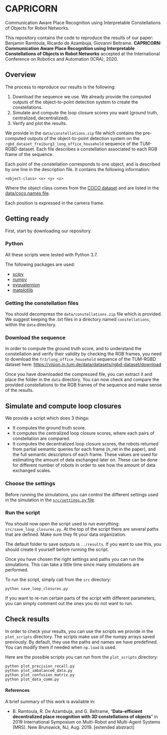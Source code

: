 # CAPRICORN

Communication Aware Place Recognition using Interpretable Constellations of Objects for Robot Networks.

This repository contains the code to reproduce the results of our paper:
Benjamin Ramtoula, Ricardo de Azambuja, Giovanni Beltrame. **CAPRICORN: Communication Aware Place Recognition using Interpretable Constellations of Objects in Robot Networks** accepted at the International Conference on Robotics and Automation (ICRA), 2020.


## Overview
The process to reproduce our results is the following:
1. Download the sequence we use. We already provide the computed outputs of the object-to-point detection system to create the constellations.
2. Simulate and compute the loop closure scores you want (ground truth, centralized, decentralized).
3. Verify and plot the results.

We provide in the `data/constellations.zip` file which contains the pre-computed outputs of the object-to-point detection system on the `rgbd_dataset_freiburg3_long_office_household` sequence of the TUM-RGBD dataset. Each file describes a constellation associated to each RGB frame of the sequence.

Each point of the constellation corresponds to one object, and is described by one line in the description file. It contains the following information:
```
<object-class> <x> <y> <z>
```

Where the object class comes from the [COCO dataset](http://cocodataset.org/) and are listed in the [data/coco.names file](data/coco.names).

Each position is expressed in the camera frame.

## Getting ready

First, start by downloading our repository.

### Python
All these scripts were tested with Python 3.7.

The following packages are used:
- [scipy](https://www.scipy.org/install.html)
- [numpy](https://docs.scipy.org/doc/numpy/user/install.html)
- [pyquaternion](http://kieranwynn.github.io/pyquaternion/)
- [matplotlib](https://matplotlib.org/users/installing.html)

### Getting the constellation files
You should decompress the `data/constellations.zip` file which is provided. We suggest keeping the .txt files in a directory named `constellations`, within the `data` directory.

### Download the sequence
In order to compute the ground truth score, and to understand the constellation and verify their validity by checking the RGB frames, you need to download the `fr3/long_office_household` sequence of the TUM-RGBD dataset here: <https://vision.in.tum.de/data/datasets/rgbd-dataset/download>

Once you have downloaded the compressed file, you can extract it and place the folder in the `data` directory. You can now check and compare the provided constellations to the RGB frames of the sequence and make sense of the results.


## Simulate and compute loop closures
We provide a script which does 3 things:
- It computes the ground truth score.
- It computes the centralized loop closure scores, where each pairs of constellation are compared.
- It computes the decentralized loop closure scores, the robots returned from partial semantic queries for each frame (n_ret in the paper), and the full semantic descriptors of each frame. These values are used for estimating the amount of data exchanged later on. These can be done for different number of robots in order to see how the amount of data exchanged scales. 


### Choose the settings

Before running the simulations, you can control the different settings used in the simulation in the [`src/settings.py` file](src/settings.py).

### Run the script

You should now open the script used to run everything: `src/save_loop_closures.py`.
At the top of the script there are several paths that are defined. Make sure they fit your data organization.

The default folder to save outputs is `../results`. If you want to use this, you should create it yourself before running the script.

Once you have chosen the right settings and paths you can run the simulations. This can take a little time since many simulations are performed.

To run the script, simply call from the `src` directory:
```
python save_loop_closures.py
```

If you want to re-run certain parts of the script with different parameters, you can simply comment out the ones you do not want to run.

## Check results

In order to check your results, you can use the scripts we provide in the `plot_scripts` directory. 
The scripts make use of the numpy arrays saved previously.
By default, they use the paths and names we have predefined. You can modify them if needed when `np.load` is used.

Here are the possible scripts you can run from the `plot_scripts` directory:
```
python plot_precision_recall.py
python plot_imbalanced_data.py
python plot_confusion_matrix.py
python plot_data_comm.py
```

#### References
A brief summary of this work is available in:
- B. Ramtoula, R. De Azambuja, and G. Beltrame, “**Data-efficient decentralized place recognition with 3D constellations of objects**” in 2019 International Symposium on Multi-Robot and Multi-Agent Systems (MRS). New Brunswick, NJ, Aug. 2019. [extended abstract]
